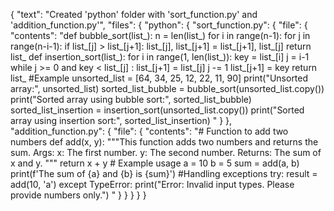 {
    "text": "Created 'python' folder with 'sort_function.py' and 'addition_function.py'",
    "files": {
        "python": {
            "sort_function.py": {
                "file": {
                    "contents": "def bubble_sort(list_):
                        n = len(list_)
                        for i in range(n-1):
                            for j in range(n-i-1):
                                if list_[j] > list_[j+1]:
                                    list_[j], list_[j+1] = list_[j+1], list_[j]
                        return list_
                    def insertion_sort(list_):
                        for i in range(1, len(list_)):
                            key = list_[i]
                            j = i-1
                            while j >= 0 and key < list_[j] :
                                    list_[j+1] = list_[j]
                                    j -= 1
                            list_[j+1] = key
                        return list_
                    #Example
                    unsorted_list = [64, 34, 25, 12, 22, 11, 90]
                    print(\"Unsorted array:\", unsorted_list)
                    sorted_list_bubble = bubble_sort(unsorted_list.copy())
                    print(\"Sorted array using bubble sort:\", sorted_list_bubble)
                    sorted_list_insertion = insertion_sort(unsorted_list.copy())
                    print(\"Sorted array using insertion sort:\", sorted_list_insertion)
                    "
                }
            },
            "addition_function.py": {
                "file": {
                    "contents": "# Function to add two numbers
                    def add(x, y):
                        \"\"\"This function adds two numbers and returns the sum.
                        Args:
                            x: The first number.
                            y: The second number.
                        Returns:
                            The sum of x and y.
                        \"\"\"
                        return x + y
                    # Example usage
                    a = 10
                    b = 5
                    sum = add(a, b)
                    print(f'The sum of {a} and {b} is {sum}')
                    #Handling exceptions
                    try:
                        result = add(10, 'a')
                    except TypeError:
                        print(\"Error: Invalid input types. Please provide numbers only.\")
                    "
                }
            }
        }
    }
}
